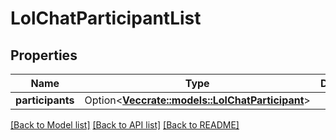 # LolChatParticipantList

## Properties

Name | Type | Description | Notes
------------ | ------------- | ------------- | -------------
**participants** | Option<[**Vec<crate::models::LolChatParticipant>**](LolChatParticipant.md)> |  | [optional]

[[Back to Model list]](../README.md#documentation-for-models) [[Back to API list]](../README.md#documentation-for-api-endpoints) [[Back to README]](../README.md)


